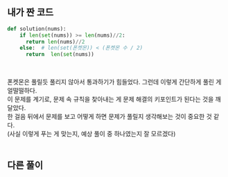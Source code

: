 ## 내가 짠 코드
```python
def solution(nums):
    if len(set(nums)) >= len(nums)//2:
      return len(nums)//2
    else:  # len(set(폰켓몬)) < (폰켓몬 수 / 2)
      return  len(set(nums))
```
<br>

폰켓몬은 풀릴듯 풀리지 않아서 통과하기가 힘들었다. 그런데 이렇게 간단하게 풀린 게 얼떨떨하다.<br>
이 문제를 계기로, 문제 속 규칙을 찾아내는 게 문제 해결의 키포인트가 된다는 것을 깨달았다.<br>
한 걸음 뒤에서 문제를 보고 어떻게 하면 문제가 풀릴지 생각해보는 것이 중요한 것 같다.<br>
(사실 이렇게 푸는 게 맞는지, 예상 풀이 중 하나였는지 잘 모르겠다)
<br><br>

## 다른 풀이

